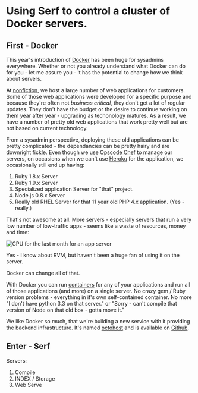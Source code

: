 Using Serf to control a cluster of Docker servers.
=================

First - Docker
--------

This year's introduction of [Docker](http://www.docker.io) has been huge for sysadmins everywhere. Whether or not you already understand what Docker can do for you - let me assure you - it has the potential to change how we think about servers.

At [nonfiction](http://www.nonfiction.ca), we host a large number of web applications for customers. Some of those web applications were developed for a specific purpose and because they're often not *business critical*, they don't get a lot of regular updates. They don't have the budget or the desire to continue working on them year after year - upgrading as techonology matures. As a result, we have a number of pretty old web applications that work pretty well but are not based on current technology.

From a sysadmin perspective, deploying these old applications can be pretty complicated - the dependancies can be pretty hairy and are downright fickle. Even though we use [Opscode Chef](http://www.opscode.com/chef/) to manage our servers, on occasions when we can't use [Heroku](https://www.heroku.com/) for the application, we occasionally still end up having:

1. Ruby 1.8.x Server
2. Ruby 1.9.x Server
3. Specialized application Server for "that" project.
4. Node.js 0.8.x Server
5. Really old RHEL Server for that 11 year old PHP 4.x application. \(Yes - really.\)

That's not awesome at all. More servers - especially servers that run a very low number of low-traffic apps - seems like a waste of resources, money and time:

![CPU for the last month for an app server](http://github.froese.org/assets/sysadvent-2013/cpu-for-the-last-month.png)

Yes - I know about RVM, but haven't been a huge fan of using it on the server.

Docker can change all of that.

With Docker you can run [containers](http://docs.docker.io/en/latest/terms/container/#container-def) for any of your applications and run all of those applications \(and more\) on a single server. No crazy gem / Ruby version problems - everything in it's own self-contained container. No more "I don't have python 3.3 on that server." or "Sorry - can't compile that version of Node on that old box - gotta move it."

We like Docker so much, that we're building a new service with it providing the backend infrastructure. It's named [octohost](https://github.com/octohost/octohost) and is available on [Github](https://github.com/octohost).

Enter - Serf
---------





Servers:

1. Compile
2. INDEX / Storage
3. Web Serve